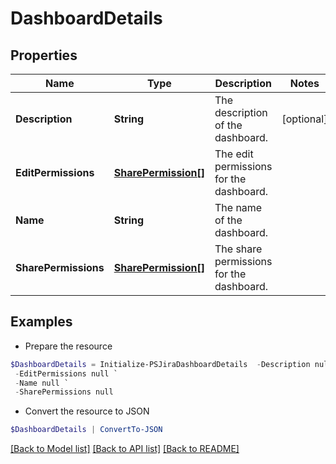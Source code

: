 # DashboardDetails
## Properties

Name | Type | Description | Notes
------------ | ------------- | ------------- | -------------
**Description** | **String** | The description of the dashboard. | [optional] 
**EditPermissions** | [**SharePermission[]**](SharePermission.md) | The edit permissions for the dashboard. | 
**Name** | **String** | The name of the dashboard. | 
**SharePermissions** | [**SharePermission[]**](SharePermission.md) | The share permissions for the dashboard. | 

## Examples

- Prepare the resource
```powershell
$DashboardDetails = Initialize-PSJiraDashboardDetails  -Description null `
 -EditPermissions null `
 -Name null `
 -SharePermissions null
```

- Convert the resource to JSON
```powershell
$DashboardDetails | ConvertTo-JSON
```

[[Back to Model list]](../README.md#documentation-for-models) [[Back to API list]](../README.md#documentation-for-api-endpoints) [[Back to README]](../README.md)

